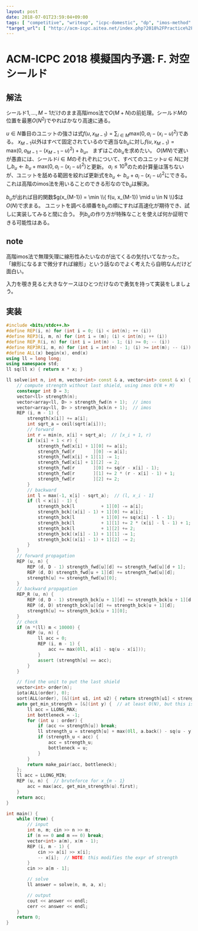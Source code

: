 ```yaml
---
layout: post
date: 2018-07-01T23:59:04+09:00
tags: [ "competitive", "writeup", "icpc-domestic", "dp", "imos-method" ]
"target_url": [ "http://acm-icpc.aitea.net/index.php?2018%2FPractice%2F%E6%A8%A1%E6%93%AC%E5%9B%BD%E5%86%85%E4%BA%88%E9%81%B8%2F%E5%95%8F%E9%A1%8C%E6%96%87%E3%81%A8%E3%83%87%E3%83%BC%E3%82%BF%E3%82%BB%E3%83%83%E3%83%88" ]
---
```


# ACM-ICPC 2018 模擬国内予選: F. 対空シールド

## 解法

シールド$1, \dots, M - 1$だけのまま高階imos法で$O(M + N)$の前処理。シールド$M$の位置を最悪$O(N^2)$でやればかなり高速に通る。

$u \in N$番目のユニットの強さは式<span>$f(u, x_{M-1}) = \sum_{i \in M} \mathrm{max}(0, a_i - (x_i - u)^2)$</span>である。
<span>$x_{M-1}$</span>以外はすべて固定されているので適当な$b_u$に対し<span>$f(u, x_{M-1}) = \mathrm{max}(0, a_{M-1} - (x_{M-1} - u)^2) + b_u$</span>。
まずはこの<span>$b_u$</span>を求めたい。
$O(MN)$で遅いが愚直には、シールド$i \in M$のそれぞれについて、すべてのユニット$u \in N$に対し<span>$b_u \gets b_u + \mathrm{max}(0, a_i - (x_i - u)^2)$</span>と更新。
<span>$a_i \le 10^9$</span>のため計算量は落ちないが、ユニットを舐める範囲を絞れば更新式を<span>$b_u \gets b_u + a_i - (x_i - u)^2$</span>にできる。
これは高階のimos法を用いることのできる形なので<span>$b_u$</span>は解決。

<span>$b_u$</span>が出れば目的関数<span>$g(x_{M-1}) = \min \\{ f(u, x_{M-1}) \mid u \in N \\}$</span>は$O(N)$で求まる。
ユニットを調べる順番を<span>$b_u$</span>の順にすれば高速化が期待でき、試しに実装してみると間に合う。
列<span>$b_u$</span>の作り方が特殊なことを使えば何か証明できる可能性はある。

## note

高階imos法で無理矢理に線形性みたいなのが出てくるの気付いてなかった。
「線形になるまで微分すれば線形」という話なのでよく考えたら自明なんだけど面白い。

入力を覗き見ると大きなケースはひとつだけなので勇気を持って実装をしましょう。

## 実装

``` c++
#include <bits/stdc++.h>
#define REP(i, n) for (int i = 0; (i) < int(n); ++ (i))
#define REP3(i, m, n) for (int i = (m); (i) < int(n); ++ (i))
#define REP_R(i, n) for (int i = int(n) - 1; (i) >= 0; -- (i))
#define REP3R(i, m, n) for (int i = int(n) - 1; (i) >= int(m); -- (i))
#define ALL(x) begin(x), end(x)
using ll = long long;
using namespace std;
ll sq(ll x) { return x * x; }

ll solve(int n, int m, vector<int> const & a, vector<int> const & x) {
    // compute strength without last shield, using imos O(N + M)
    constexpr int D = 3;
    vector<ll> strength(n);
    vector<array<ll, D> > strength_fwd(n + 1);  // imos
    vector<array<ll, D> > strength_bck(n + 1);  // imos
    REP (i, m - 1) {
        strength[x[i]] += a[i];
        int sqrt_a = ceil(sqrt(a[i]));
        // forward
        int r = min(n, x[i] + sqrt_a);  // [x_i + 1, r)
        if (x[i] + 1 < r) {
            strength_fwd[x[i] + 1][0] += a[i];
            strength_fwd[r       ][0] -= a[i];
            strength_fwd[x[i] + 1][1] -= 1;
            strength_fwd[x[i] + 1][2] -= 2;
            strength_fwd[r       ][0] += sq(r - x[i] - 1);
            strength_fwd[r       ][1] += 2 * (r - x[i] - 1) + 1;
            strength_fwd[r       ][2] += 2;
        }
        // backward
        int l = max(-1, x[i] - sqrt_a);  // (l, x_i - 1]
        if (l < x[i] - 1) {
            strength_bck[l          + 1][0] -= a[i];
            strength_bck[(x[i] - 1) + 1][0] += a[i];
            strength_bck[l          + 1][0] += sq(x[i] - l - 1);
            strength_bck[l          + 1][1] += 2 * (x[i] - l - 1) + 1;
            strength_bck[l          + 1][2] += 2;
            strength_bck[(x[i] - 1) + 1][1] -= 1;
            strength_bck[(x[i] - 1) + 1][2] -= 2;
        }
    }
    // forward propagation
    REP (u, n) {
        REP (d, D - 1) strength_fwd[u][d] += strength_fwd[u][d + 1];
        REP (d, D) strength_fwd[u + 1][d] += strength_fwd[u][d];
        strength[u] += strength_fwd[u][0];
    }
    // backward propagation
    REP_R (u, n) {
        REP (d, D - 1) strength_bck[u + 1][d] += strength_bck[u + 1][d + 1];
        REP (d, D) strength_bck[u][d] += strength_bck[u + 1][d];
        strength[u] += strength_bck[u + 1][0];
    }
    // check
    if (n *(ll) m < 10000) {
        REP (u, n) {
            ll acc = 0;
            REP (i, m - 1) {
                acc += max(0ll, a[i] - sq(u - x[i]));
            }
            assert (strength[u] == acc);
        }
    }

    // find the unit to put the last shield
    vector<int> order(n);
    iota(ALL(order), 0);
    sort(ALL(order), [&](int u1, int u2) { return strength[u1] < strength[u2]; });
    auto get_min_strength = [&](int y) {  // at least O(N), but this is fast
        ll acc = LLONG_MAX;
        int bottleneck = -1;
        for (int u : order) {
            if (acc <= strength[u]) break;
            ll strength_u = strength[u] + max(0ll, a.back() - sq(u - y));
            if (strength_u < acc) {
                acc = strength_u;
                bottleneck = u;
            }
        }
        return make_pair(acc, bottleneck);
    };
    ll acc = LLONG_MIN;
    REP (u, n) {  // bruteforce for x_{m - 1}
        acc = max(acc, get_min_strength(u).first);
    }
    return acc;
}

int main() {
    while (true) {
        // input
        int n, m; cin >> n >> m;
        if (n == 0 and m == 0) break;
        vector<int> a(m), x(m - 1);
        REP (i, m - 1) {
            cin >> a[i] >> x[i];
            -- x[i];  // NOTE: this modifies the expr of strength
        }
        cin >> a[m - 1];

        // solve
        ll answer = solve(n, m, a, x);

        // output
        cout << answer << endl;
        cerr << answer << endl;
    }
    return 0;
}
```
